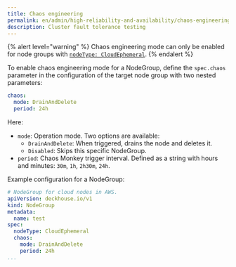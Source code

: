 ```yaml
---
title: Chaos engineering
permalink: en/admin/high-reliability-and-availability/chaos-engineering.html
description: Cluster fault tolerance testing
---
```


{% alert level="warning" %}
Chaos engineering mode can only be enabled for node groups with [`nodeType: CloudEphemeral`](../../reference/cr/nodegroup/#nodegroup-v1-spec-nodetype).
{% endalert %}

To enable chaos engineering mode for a NodeGroup,
define the `spec.chaos` parameter in the configuration of the target node group with two nested parameters:

```yaml
chaos:
  mode: DrainAndDelete
  period: 24h
```

Here:

- `mode`: Operation mode. Two options are available:
  - `DrainAndDelete`: When triggered, drains the node and deletes it.
  - `Disabled`: Skips this specific NodeGroup.
- `period`: Chaos Monkey trigger interval. Defined as a string with hours and minutes: `30m`, `1h`, `2h30m`, `24h`.

Example configuration for a NodeGroup:

```yaml
# NodeGroup for cloud nodes in AWS.
apiVersion: deckhouse.io/v1
kind: NodeGroup
metadata:
  name: test
spec:
  nodeType: CloudEphemeral
  chaos:
    mode: DrainAndDelete
    period: 24h
...
```

<!--
- If the [`console`](/products/kubernetes-platform/modules/console/stable/) module is enabled in the cluster,
  open the Deckhouse web UI, go to the settings of the desired node group under **Nodes** — **Node Groups**,
  and enable Chaos Monkey in the **Chaos monkey settings** section
  by specifying the time intervals in the corresponding fields.
-->

